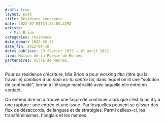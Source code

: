```yaml
---
draft: true
layout: post
title: Résidence émergence
date: 2022-07-04T14:22:00.229Z
artiste:
  - Mia Brion
categories: residence
date_debut: 2022-02-28
date_fin: 2022-04-10
dates_publiees: 28 février 2022 → 10 avril 2022
lieu: Maison de la Poésie de Rennes
partenaires: Ville de Rennes,
---
```

Pour sa résidence d'écriture, Mia Brion a pour *working title* (titre qui la travaille) *combien d'un nom es-tu contre toi*, dans lequel on lit une "solution de continuité", terme à l'étrange matérialité avec laquelle elle entre en contact. 

On entend dire on a trouvé une façon de continuer alors que c’est là où il y a une rupture : une entrée et une issue. Par lesquelles peuvent se glisser des flux de désaccords, de langues et de stratégies. Parmi celleux-ci, les transféminismes, l'anglais et les mèmes.